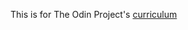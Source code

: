 This is for The Odin Project's [curriculum](http://www.theodinproject.com/courses/web-development-101/lessons/html-css)